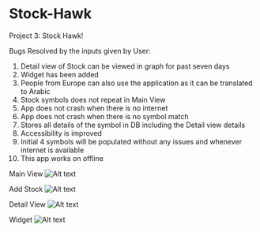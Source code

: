 # Stock-Hawk
Project 3: Stock Hawk!

Bugs Resolved by the inputs given by User:

1. Detail view of Stock can be viewed in graph for past seven days
2. Widget has been added
3. People from Europe can also use the application as it can be translated to Arabic
4. Stock symbols does not repeat in Main View
5. App does not crash when there is no internet
6. App does not crash when there is no symbol match
7. Stores all details of the symbol in DB including the Detail view details
8. Accessibility is improved
9. Initial 4 symbols will be populated without any issues and whenever internet is available
10. This app works on offline

Main View
![Alt text](https://github.com/abilaashsai/Stock-Hawk/blob/master/MainView.png "Main UI")

Add Stock
![Alt text](https://github.com/abilaashsai/Stock-Hawk/blob/master/Add%20Stock.png "Stock")

Detail View
![Alt text](https://github.com/abilaashsai/Stock-Hawk/blob/master/DetailView.png "Detail View")

Widget
![Alt text](https://github.com/abilaashsai/Stock-Hawk/blob/master/widget.png "Widget")
